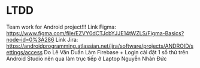 # LTDD
Team work for Android project!!!
Link Figma: https://www.figma.com/file/EZVY0dCTJcbYJJE14tWZLS/Figma-Basics?node-id=0%3A286
Link Jira: https://androidprogramming.atlassian.net/jira/software/projects/ANDROID/settings/access
Do Lê Văn Duẩn Làm Firebase + Login cài đặt 1 số thứ trên Android Studio nên qua làm trục tiếp ở Laptop Nguyễn Nhân Đức 
